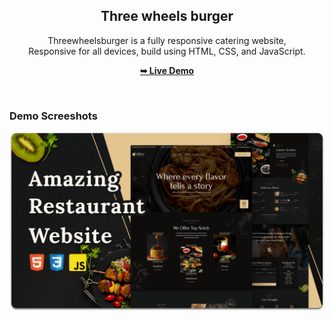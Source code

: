 <div align="center">
  
  <h2 align="center">Three wheels burger</h2>

  Threewheelsburger is a fully responsive catering website, <br />Responsive for all devices, build using HTML, CSS, and JavaScript.

  <a href="[https://codewithsadee.github.io/Threewheelsburger/](https://adriaboguna.github.io/Threewheelsburger/)"><strong>➥ Live Demo</strong></a>

</div>

<br />

### Demo Screeshots

![Grilli Desktop Demo](./readme-images/desktop.png "Desktop Demo")


